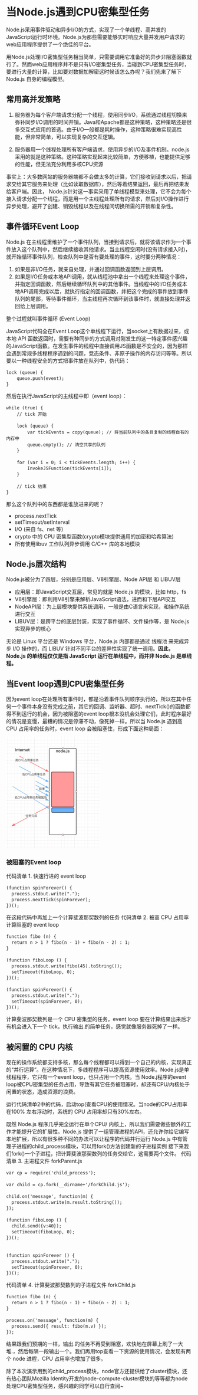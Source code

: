 # 当Node.js遇到CPU密集型任务

Node.js采用事件驱动和异步I/O的方式，实现了一个单线程、高并发的JavaScript运行时环境。Node.js为那些需要能够实时响应大量并发用户请求的web应用程序提供了一个绝佳的平台。

用Node.js处理I/O密集型任务相当简单，只需要调用它准备好的异步非阻塞函数就行了。然而web应用程序并不是只有I/O密集型任务，当碰到CPU密集型任务时，要进行大量的计算，比如要对数据加解密这时候该怎么办呢？我们先来了解下 Node.js 自身的编程模型。

## 常用高并发策略

1. 服务器为每个客户端请求分配一个线程，使用同步I/O，系统通过线程切换来弥补同步I/O调用的时间开销。Java和Apache都是这种策略，这种策略还是很多交互式应用的首选。由于I/O一般都是耗时操作，这种策略很难实现高性能，但非常简单，可以实现复杂的交互逻辑。

2. 服务器用一个线程处理所有客户端请求，使用异步的I/O及事件机制。node.js 采用的就是这种策略。这种策略实现起来比较简单，方便移植，也能提供足够的性能，但无法充分利用多核CPU资源

事实上：大多数网站的服务器端都不会做太多的计算，它们接收到请求以后，把请求交给其它服务来处理（比如读取数据库），然后等着结果返回，最后再把结果发给客户端。因此， Node.js针对这一事实采用了单线程模型来处理，它不会为每个接入请求分配一个线程，而是用一个主线程处理所有的请求，然后对I/O操作进行异步处理，避开了创建、销毁线程以及在线程间切换所需的开销和复杂性。

## 事件循环Event Loop

Node.js 在主线程里维护了一个事件队列，当接到请求后，就将该请求作为一个事件放入这个队列中，然后继续接收其他请求。当主线程空闲时(没有请求接入时)，就开始循环事件队列，检查队列中是否有要处理的事件，这时要分两种情况：
1. 如果是非I/O任务，就亲自处理，并通过回调函数返回到上层调用。
2. 如果是I/O任务或本地API调用，就从线程池中拿出一个线程来处理这个事件，并指定回调函数，然后继续循环队列中的其他事件。当线程中的I/O任务或本地API调用完成以后，就执行指定的回调函数，并把这个完成的事件放到事件队列的尾部，等待事件循环，当主线程再次循环到该事件时，就直接处理并返回给上层调用。 

整个过程就叫事件循环 (Event Loop)

JavaScript代码全在Event Loop这个单线程下运行，当socket上有数据过来，或本地 API 函数返回时，需要有种同步的方式调用对刚发生的这一特定事件感兴趣的JavaScript函数。在发生事件的线程中直接调用JS函数是不安全的，因为那样会遇到常规多线程程序遇到的问题，竞态条件、非原子操作的内存访问等等。所以要以一种线程安全的方式把事件放在队列中，伪代码：
```
lock (queue) {
    queue.push(event);
}
```

然后在执行JavaScript的主线程中即（event loop）：

```
while (true) {
    // tick 开始 

    lock (queue) {
        var tickEvents = copy(queue); // 将当前队列中的条目复制的线程自有的内存中 
        queue.empty(); // 清空共享的队列 
    }

    for (var i = 0; i < tickEvents.length; i++) {
        InvokeJSFunction(tickEvents[i]);
    }

    // tick 结束 
}
```

那么这个队列中的东西都是谁放进来的呢？

+ process.nextTick
+ setTimeout/setInterval
+ I/O (来自 fs、net 等)
+ crypto 中的 CPU 密集型函数(crypto模块提供通用的加密和哈希算法)
+ 所有使用libuv 工作队列异步调用 C/C++ 库的本地模块

## Node.js层次结构

Node.js被分为了四层，分别是应用层、V8引擎层、Node API层 和 LIBUV层

+ 应用层：即JavaScript交互层，常见的就是 Node.js 的模块，比如 http，fs
+ V8引擎层：即利用V8引擎来解析JavaScript语法，进而和下层API交互
+ NodeAPI层：为上层模块提供系统调用，一般是由C语言来实现，和操作系统进行交互 
+ LIBUV层：是跨平台的底层封装，实现了事件循环、文件操作等，是 Node.js 实现异步的核心 

无论是 Linux 平台还是 Windows 平台，Node.js 内部都是通过 线程池 来完成异步 I/O 操作的，而 LIBUV 针对不同平台的差异性实现了统一调用。**因此，Node.js 的单线程仅仅是指 JavaScript 运行在单线程中，而并非 Node.js 是单线程。**

## 当Event loop遇到CPU密集型任务

因为event loop在处理所有事件时，都是沿着事件队列顺序执行的，所以在其中任何一个事件本身没有完成之前，其它的回调、监听器、超时、nextTick()的函数都得不到运行的机会，因为被阻塞的event loop根本没机会处理它们，此时程序最好的情况是变慢，最糟的情况是停滞不动，像死掉一样。所以当 Node.js 遇到高 CPU 占用率的任务时，event loop 会被阻塞住，形成下面这种局面：

<img src="https://raw.githubusercontent.com/earEastYue/markdownPhotos/master/photos/cpu.jpg" height="300">

### 被阻塞的Event loop

代码清单 1. 快速行进的 event loop
```
(function spinForever() {
  process.stdout.write(".");
  process.nextTick(spinForever);
})();

```
在这段代码中再加上一个计算斐波那契数列的任务
代码清单 2. 被高 CPU 占用率计算阻塞的 event loop
```
function fibo (n) {
  return n > 1 ? fibo(n - 1) + fibo(n - 2) : 1;
}

(function fiboLoop () {
  process.stdout.write(fibo(45).toString());
  setTimeout(fiboLoop, 0);
})();

(function spinForever() {
  process.stdout.write(".");
  setTimeout(spinForever, 0);
})();
```
计算斐波那契数列是一个 CPU 密集型的任务，event loop 要在计算结果出来后才有机会进入下一个 tick，执行输出.的简单任务，感觉就像服务器死掉了一样。

## 被闲置的 CPU 内核
现在的操作系统都支持多核，那么每个线程都可以得到一个自己的内核，实现真正的“并行运算”。在这种情况下，多线程程序可以提高资源使用效率。Node.js是单线程程序，它只有一个event loop，也只占用一个内核。当 Node.j程序的event loop被CPU密集型的任务占用，导致有其它任务被阻塞时，却还有CPU/内核处于闲置的状态，造成资源的浪费。

运行代码清单2中的代码，启动top(查看CPU的使用情况。当node的CPU占用率在100% 左右浮动时，系统的 CPU 占用率却只有30%左右。

既然 Node.js 程序几乎完全运行在单个CPU/ 内核上，所以我们需要做些额外的工作才能提升它的扩展性。Node.js 提供了一组管理进程的API，还允许你给它编写本地扩展，所以有很多种不同的办法可以让程序的代码并行运行
Node.js 中有管理子进程的child_process模块，可以用fork()方法创建新的子进程实例
接下来我们fork()一个子进程，把计算斐波那契数列的任务交给它，这需要两个文件。
代码清单 3. 主进程文件 forkParent.js
```
var cp = require('child_process');

var child = cp.fork(__dirname+'/forkChild.js');

child.on('message', function(m) {
  process.stdout.write(m.result.toString());
});

(function fiboLoop () {
  child.send({v:40});
  setTimeout(fiboLoop, 0);
})();


(function spinForever () {
  process.stdout.write(".");
  setTimeout(spinForever, 0);
})();

```
代码清单 4. 计算斐波那契数列的子进程文件 forkChild.js

```
function fibo (n) {
  return n > 1 ? fibo(n - 1) + fibo(n - 2) : 1;
}

process.on('message', function(m) {
  process.send({ result: fibo(m.v) });
});
```
结果跟我们预期的一样，输出.的任务不再受到阻塞，欢快地在屏幕上刷了一大堆.，然后每隔一段输出一个。我们再用top查看一下资源的使用情况，会发现有两个 node 进程，CPU 占用率也增加了很多。

除了本次演示用到的child_process模块，node官方还提供给了cluster模块，还有热心团队Mozilla Identity开发的node-compute-cluster模块的等等都为node处理CPU密集型任务，感兴趣的同学可以自行查阅~